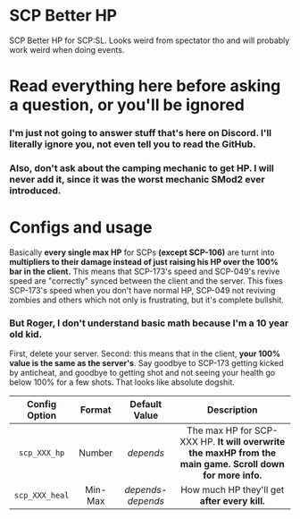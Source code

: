 # SCP Better HP
SCP Better HP for SCP:SL. Looks weird from spectator tho and will probably work weird when doing events.

# Read everything here before asking a question, or you'll be ignored
### I'm just not going to answer stuff that's here on Discord. **I'll literally ignore you**, not even tell you to read the GitHub.
### Also, don't ask about the camping mechanic to get HP. I will never add it, since it was the worst mechanic SMod2 ever introduced.

# Configs and usage
Basically **every single max HP** for SCPs **(except SCP-106)** are turnt into **multipliers to their damage instead of just raising his HP over the 100% bar in the client.** This means that SCP-173's speed and SCP-049's revive speed are "correctly" synced between the client and the server. This fixes SCP-173's speed when you don't have normal HP, SCP-049 not reviving zombies and others which not only is frustrating, but it's complete bullshit.

### But Roger, I don't understand basic math because I'm a 10 year old kid.
First, delete your server. Second:
this means that in the client, **your 100% value is the same as the server's**. Say goodbye to SCP-173 getting kicked by anticheat, and goodbye to getting shot and not seeing your health go below 100% for a few shots. That looks like absolute dogshit.

| Config Option | Format | Default Value | Description |
|:--:|:--:|:-:|:-----------:|
|`scp_XXX_hp`| Number | *depends* | The max HP for SCP-XXX HP. **It will overwrite the maxHP from the main game. Scroll down for more info.** |
|`scp_XXX_heal`| Min-Max | *depends*-*depends* | How much HP they'll get **after every kill.** |
